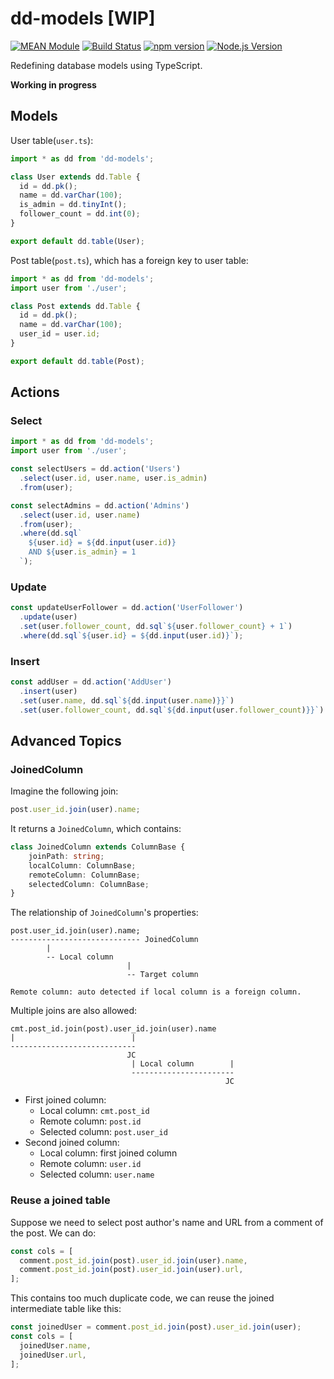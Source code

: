 # dd-models [WIP]

[![MEAN Module](https://img.shields.io/badge/MEAN%20Module-TypeScript-blue.svg?style=flat-square)](https://github.com/mgenware/MEAN-Module)
[![Build Status](https://img.shields.io/travis/mgenware/dd-models.svg?style=flat-square&label=Build+Status)](https://travis-ci.org/mgenware/dd-models)
[![npm version](https://img.shields.io/npm/v/dd-models.svg?style=flat-square)](https://npmjs.com/package/dd-models)
[![Node.js Version](http://img.shields.io/node/v/dd-models.svg?style=flat-square)](https://nodejs.org/en/)

Redefining database models using TypeScript.

**Working in progress**

## Models
User table(`user.ts`):
```ts
import * as dd from 'dd-models';

class User extends dd.Table {
  id = dd.pk();
  name = dd.varChar(100);
  is_admin = dd.tinyInt();
  follower_count = dd.int(0);
}

export default dd.table(User);
```

Post table(`post.ts`), which has a foreign key to user table:
```ts
import * as dd from 'dd-models';
import user from './user';

class Post extends dd.Table {
  id = dd.pk();
  name = dd.varChar(100);
  user_id = user.id;
}

export default dd.table(Post);
```

## Actions
### Select
```ts
import * as dd from 'dd-models';
import user from './user';

const selectUsers = dd.action('Users')
  .select(user.id, user.name, user.is_admin)
  .from(user);

const selectAdmins = dd.action('Admins')
  .select(user.id, user.name)
  .from(user);
  .where(dd.sql`
    ${user.id} = ${dd.input(user.id)}
    AND ${user.is_admin} = 1
  `);
```

### Update
```ts
const updateUserFollower = dd.action('UserFollower')
  .update(user)
  .set(user.follower_count, dd.sql`${user.follower_count} + 1`)
  .where(dd.sql`${user.id} = ${dd.input(user.id)}`);
```

### Insert
```ts
const addUser = dd.action('AddUser')
  .insert(user)
  .set(user.name, dd.sql`${dd.input(user.name)}}`)
  .set(user.follower_count, dd.sql`${dd.input(user.follower_count)}}`)
```

## Advanced Topics
### JoinedColumn
Imagine the following join:
```typescript
post.user_id.join(user).name;
```

It returns a `JoinedColumn`, which contains:
```ts
class JoinedColumn extends ColumnBase {
    joinPath: string;
    localColumn: ColumnBase;
    remoteColumn: ColumnBase;
    selectedColumn: ColumnBase;
}
```

The relationship of `JoinedColumn`'s properties:
```
post.user_id.join(user).name;
----------------------------- JoinedColumn
        |
        -- Local column
                          |
                          -- Target column

Remote column: auto detected if local column is a foreign column.
```

Multiple joins are also allowed:
```
cmt.post_id.join(post).user_id.join(user).name
|                          |
----------------------------
                          JC
                           | Local column        |
                           -----------------------
                                                JC
```

* First joined column:
  * Local column: `cmt.post_id`
  * Remote column: `post.id`
  * Selected column: `post.user_id`
* Second joined column:
  * Local column: first joined column
  * Remote column: `user.id`
  * Selected column: `user.name`

### Reuse a joined table
Suppose we need to select post author's name and URL from a comment of the post. We can do:
```ts
const cols = [
  comment.post_id.join(post).user_id.join(user).name,
  comment.post_id.join(post).user_id.join(user).url,
];
```

This contains too much duplicate code, we can reuse the joined intermediate table like this:
```ts
const joinedUser = comment.post_id.join(post).user_id.join(user);
const cols = [
  joinedUser.name,
  joinedUser.url,
];
```
